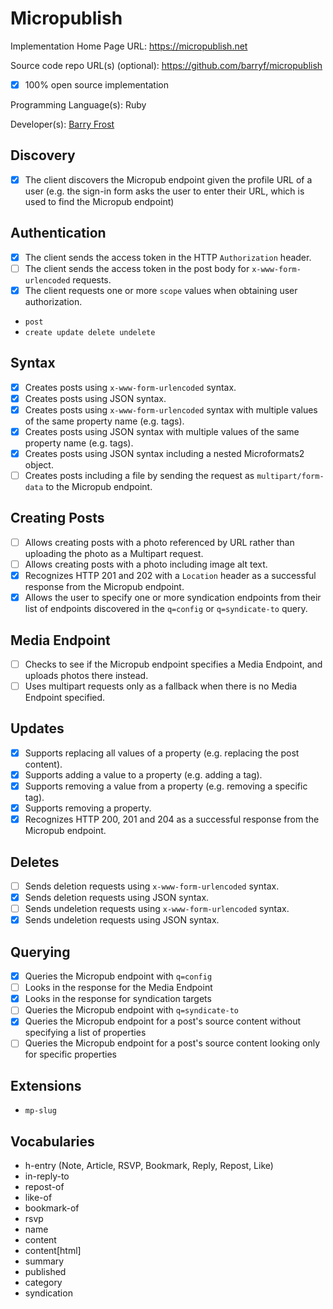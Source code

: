 # Micropublish

Implementation Home Page URL: https://micropublish.net

Source code repo URL(s) (optional): https://github.com/barryf/micropublish
* [x] 100% open source implementation

Programming Language(s): Ruby

Developer(s): [Barry Frost](https://barryfrost.com)

## Discovery
* [x] The client discovers the Micropub endpoint given the profile URL of a user (e.g. the sign-in form asks the user to enter their URL, which is used to find the Micropub endpoint)

## Authentication
* [x] The client sends the access token in the HTTP `Authorization` header.
* [ ] The client sends the access token in the post body for `x-www-form-urlencoded` requests.
* [x] The client requests one or more `scope` values when obtaining user authorization.
 * `post`
 * `create update delete undelete`

## Syntax
* [x] Creates posts using `x-www-form-urlencoded` syntax.
* [x] Creates posts using JSON syntax.
* [x] Creates posts using `x-www-form-urlencoded` syntax with multiple values of the same property name (e.g. tags).
* [x] Creates posts using JSON syntax with multiple values of the same property name (e.g. tags).
* [x] Creates posts using JSON syntax including a nested Microformats2 object.
* [ ] Creates posts including a file by sending the request as `multipart/form-data` to the Micropub endpoint.

## Creating Posts
* [ ] Allows creating posts with a photo referenced by URL rather than uploading the photo as a Multipart request.
* [ ] Allows creating posts with a photo including image alt text.
* [x] Recognizes HTTP 201 and 202 with a `Location` header as a successful response from the Micropub endpoint.
* [x] Allows the user to specify one or more syndication endpoints from their list of endpoints discovered in the `q=config` or `q=syndicate-to` query.

## Media Endpoint
* [ ] Checks to see if the Micropub endpoint specifies a Media Endpoint, and uploads photos there instead.
* [ ] Uses multipart requests only as a fallback when there is no Media Endpoint specified.

## Updates
* [x] Supports replacing all values of a property (e.g. replacing the post content).
* [x] Supports adding a value to a property (e.g. adding a tag).
* [x] Supports removing a value from a property (e.g. removing a specific tag).
* [x] Supports removing a property.
* [x] Recognizes HTTP 200, 201 and 204 as a successful response from the Micropub endpoint.

## Deletes
* [ ] Sends deletion requests using `x-www-form-urlencoded` syntax.
* [x] Sends deletion requests using JSON syntax.
* [ ] Sends undeletion requests using `x-www-form-urlencoded` syntax.
* [x] Sends undeletion requests using JSON syntax.

## Querying
* [x] Queries the Micropub endpoint with `q=config`
 * [ ] Looks in the response for the Media Endpoint
 * [x] Looks in the response for syndication targets
* [ ] Queries the Micropub endpoint with `q=syndicate-to`
* [x] Queries the Micropub endpoint for a post's source content without specifying a list of properties
* [ ] Queries the Micropub endpoint for a post's source content looking only for specific properties

## Extensions

* `mp-slug`

## Vocabularies

* h-entry (Note, Article, RSVP, Bookmark, Reply, Repost, Like)
 * in-reply-to
 * repost-of
 * like-of
 * bookmark-of
 * rsvp
 * name
 * content
 * content[html]
 * summary
 * published
 * category
 * syndication
